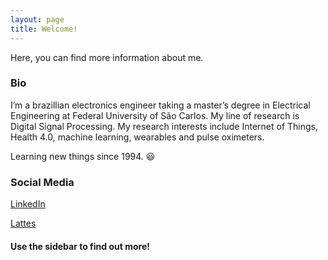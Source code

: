 ```yaml
---
layout: page
title: Welcome!
---
```


Here, you can find more information about me.

### Bio

I’m a brazillian electronics engineer taking a master’s degree in Electrical Engineering at Federal University of São Carlos. My line of research is Digital Signal Processing. My research interests include Internet of Things, Health 4.0, machine learning, wearables and pulse oximeters.

Learning new things since 1994. 😃

### Social Media

[LinkedIn](https://www.linkedin.com/in/caique-lima1/)

[Lattes](http://lattes.cnpq.br/0894764660082882)


#### Use the sidebar to find out more!

